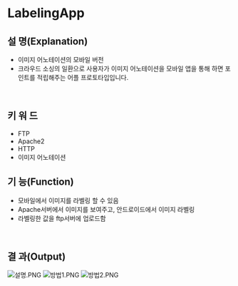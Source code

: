 # LabelingApp

## 설 명(Explanation)
- 이미지 어노테이션의 모바일 버전
- 크라우드 소싱의 일환으로 사용자가 이미지 어노테이션을 모바일 앱을 통해 하면 포인트를 적립해주는 어플 프로토타입입니다.

<br/>

## 키 워 드
- FTP
- Apache2
- HTTP
- 이미지 어노테이션


## 기 능(Function)
- 모바일에서 이미지를 라벨링 할 수 있음
- Apache서버에서 이미지를 보여주고, 안드로이드에서 이미지 라벨링
- 라벨링한 값을 ftp서버에 업로드함



<br/>

## 결 과(Output)
![설명.PNG](https://github.com/mb5ss95/LabelingApp/blob/main/img/2.png)
![방법1.PNG](https://github.com/mb5ss95/LabelingApp/blob/main/img/1.png)
![방법2.PNG](https://github.com/mb5ss95/LabelingApp/blob/main/img/3.png)